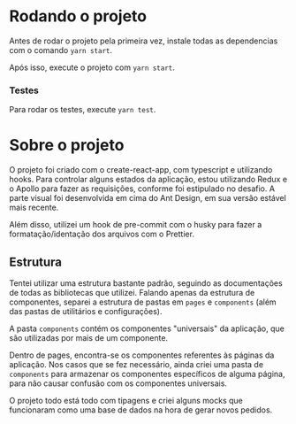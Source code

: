 # Rodando o projeto
Antes de rodar o projeto pela primeira vez, instale todas as dependencias com o comando `yarn start`.

Após isso, execute o projeto com `yarn start`.

### Testes

Para rodar os testes, execute `yarn test`.

# Sobre o projeto

O projeto foi criado com o create-react-app, com typescript e utilizando hooks. Para controlar alguns estados da aplicação, estou utilizando Redux e o Apollo para fazer as requisições, conforme foi estipulado no desafio. A parte visual foi desenvolvida em cima do Ant Design, em sua versão estável mais recente.

Além disso, utilizei um hook de pre-commit com o husky para fazer a formatação/identação dos arquivos com o Prettier.

## Estrutura

Tentei utilizar uma estrutura bastante padrão, seguindo as documentações de todas as bibliotecas que utilizei. Falando apenas da estrutura de componentes, separei a estrutura de pastas em `pages` e `components` (além das pastas de utilitários e configurações).

A pasta `components` contém os componentes "universais" da aplicação, que são utilizadas por mais de um componente.

Dentro de pages, encontra-se os componentes referentes às páginas da aplicação. Nos casos que se fez necessário, ainda criei uma pasta de `components` para armazenar os componentes específicos de alguma página, para não causar confusão com os componentes universais.

O projeto todo está todo com tipagens e criei alguns mocks que funcionaram como uma base de dados na hora de gerar novos pedidos.
